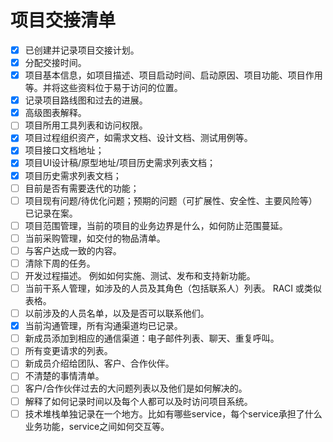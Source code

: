 
# 项目交接清单

- [x] 已创建并记录项目交接计划。
- [x] 分配交接时间。
- [x] 项目基本信息，如项目描述、项目启动时间、启动原因、项目功能、项目作用等。并将这些资料位于易于访问的位置。
- [x] 记录项目路线图和过去的进展。
- [x] 高级图表解释。
- [ ] 项目所用工具列表和访问权限。
- [x] 项目过程组织资产，如需求文档、设计文档、测试用例等。
- [x] 项目接口文档地址；
- [x] 项目UI设计稿/原型地址/项目历史需求列表文档；
- [x] 项目历史需求列表文档；
- [ ] 目前是否有需要迭代的功能；
- [ ] 项目现有问题/待优化问题；预期的问题（可扩展性、安全性、主要风险等）已记录在案。
- [ ] 项目范围管理，当前的项目的业务边界是什么，如何防止范围蔓延。
- [ ] 当前采购管理，如交付的物品清单。
- [ ] 与客户达成一致的内容。
- [ ] 清除下周的任务。
- [ ] 开发过程描述。 例如如何实施、测试、发布和支持新功能。
- [ ] 当前干系人管理，如涉及的人员及其角色（包括联系人）列表。 RACI 或类似表格。
- [ ] 以前涉及的人员名单，以及是否可以联系他们。
- [x] 当前沟通管理，所有沟通渠道均已记录。
- [ ] 新成员添加到相应的通信渠道：电子邮件列表、聊天、重复呼叫。
- [ ] 所有变更请求的列表。
- [ ] 新成员介绍给团队、客户、合作伙伴。
- [ ] 不清楚的事情清单。
- [ ] 客户/合作伙伴过去的大问题列表以及他们是如何解决的。
- [ ] 解释了如何记录时间以及每个人都可以及时访问项目系统。
- [ ] 技术堆栈单独记录在一个地方。比如有哪些service，每个service承担了什么业务功能，service之间如何交互等。
